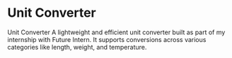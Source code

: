 # Unit Converter
Unit Converter A lightweight and efficient unit converter built as part of my internship with Future Intern. It supports conversions across various categories like length, weight, and temperature. 
